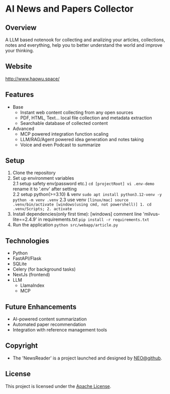 # AI News and Papers Collector

## Overview
A LLM based notenook for collecting and analizing your articles, collections, notes and everything, help you to better understand the world and improve your thinking.

## Website
http://www.haowu.space/

## Features
- Base
    - Instant web content collecting from any open sources
    - PDF, HTML, Text... local file collection and metadata extraction
    - Searchable database of collected content
- Advanced
    - MCP powered integration function scaling
    - LLM/RAG/Agent powered idea generation and notes taking
    - Voice and even Podcast to summarize

## Setup
1. Clone the repository
2. Set up environment variables  
    2.1 setup safety env(password etc.)
        ```
        cd [projectRoot]
        vi .env-demo
        ```
    rename it to '.env' after setting  
    2.2 setup python(>=3.10) & venv
        ```
        sudo apt install python3.12-venv -y
        python -m venv .venv
        ```
    2.3 use venv
        ```
        [linux/mac] source .venv/bin/activate
        [windows(using cmd, not powershell)] 1. cd .venv/Scripts; 2. activate
        ```
3. Install dependencies(only first time): 
    [windows] comment line 'milvus-lite==2.4.9' in requirements.txt
    `pip install -r requirements.txt`
4. Run the application `python src/webapp/article.py`

## Technologies
- Python
- FastAPI/Flask
- SQLite
- Celery (for background tasks)
- NextJs (frontend)
- LLM
    - LlamaIndex
    - MCP

## Future Enhancements
- AI-powered content summarization
- Automated paper recommendation
- Integration with reference management tools

## Copyright
- The 'NewsReader' is a project launched and designed by [NEO@github](https://github.com/g29times).

## License
This project is licensed under the [Apache License](LICENSE).